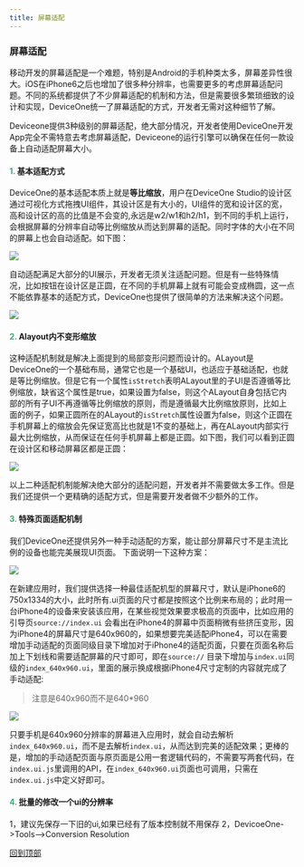 ```yaml
---
title: 屏幕适配
---
```


### 屏幕适配
移动开发的屏幕适配是一个难题，特别是Android的手机种类太多，屏幕差异性很大。iOS在iPhone6之后也增加了很多种分辨率，也需要更多的考虑屏幕适配问题。不同的系统都提供了不少屏幕适配的机制和方法，但是需要很多繁琐细致的设计和实现，DeviceOne统一了屏幕适配的方式，开发者无需对这种细节了解。

Deviceone提供3种级别的屏幕适配，绝大部分情况，开发者使用DeviceOne开发App完全不需特意去考虑屏幕适配，Deviceone的运行引擎可以确保在任何一款设备上自动适配屏幕大小。


#### <font color ='#40A977'>**1.**</font> 基本适配方式
DeviceOne的基本适配本质上就是**等比缩放**，用户在DeviceOne Studio的设计区通过可视化方式拖拽UI组件，其设计区是有大小的，UI组件的宽和设计区的宽，高和设计区的高的比值是不会变的,永远是w2/w1和h2/h1，到不同的手机上运行，会根据屏幕的分辨率自动等比例缩放从而达到屏幕的适配。同时字体的大小在不同的屏幕上也会自动适配。如下图：

 ![](../../images/pmsp001.png)

自动适配满足大部分的UI展示，开发者无须关注适配问题。但是有一些特殊情况，比如按钮在设计区是正圆，在不同的手机屏幕上就有可能会变成椭圆，这一点不能依靠基本的适配方式，DeviceOne也提供了很简单的方法来解决这个问题。

 ![](../../images/pmsp002.png)


#### <font color ='#40A977'>**2.**</font> Alayout内不变形缩放
这种适配机制就是解决上面提到的局部变形问题而设计的。ALayout是DeviceOne的一个基础布局，通常它也是一个基础UI，也适应于基础适配，也就是等比例缩放。但是它有一个属性`isStretch`表明ALayout里的子UI是否遵循等比例缩放，缺省这个属性是true，如果设置为false，则这个ALayout自身包括它内部的所有子UI不再遵循等比例缩放的原则，而是遵循最大比例缩放原则，比如上面的例子，如果正圆所在的ALayout的`isStretch`属性设置为false，则这个正圆在手机屏幕上的缩放会先保证宽高比也就是1不变的基础上，再在ALayout内部实行最大比例缩放，从而保证在任何手机屏幕上都是正圆。如下图，我们可以看到正圆在设计区和移动屏幕区都是正圆：

 ![](../../images/pmsp003.png)

以上二种适配机制能解决绝大部分的适配问题，开发者并不需要做太多工作。但是我们还提供一个更精确的适配方式，但是需要开发者做不少额外的工作。

#### <font color ='#40A977'>**3.**</font> 特殊页面适配机制
我们DeviceOne还提供另外一种手动适配的方案，能让部分屏幕尺寸不是主流比例的设备也能完美展现UI页面。
下面说明一下这种方案：

 ![](../../images/pmsp004.png)

在新建应用时，我们提供选择一种最佳适配机型的屏幕尺寸，默认是iPhone6的750x1334的大小，此时所有.ui页面的尺寸都是按照这个比例来布局的；此时用一台iPhone4的设备来安装该应用，在某些视觉效果要求极高的页面中，比如应用的引导页`source://index.ui` 会看出在iPhone4的屏幕中页面稍微有些挤压变形，因为iPhone4的屏幕尺寸是640x960的，如果想要完美适配iPhone4，可以在需要增加手动适配的页面同级目录下增加对于iPhone4的适配页面，只要在页面名称后加上下划线和需要适配屏幕的尺寸即可，即在`source://` 目录下增加与`index.ui`同级的`index_640x960.ui`，里面的展示换成根据iPhone4尺寸定制的内容就完成了手动适配:
>注意是640x960而不是640*960

 ![](../../images/pmsp005.png)

只要手机是640x960分辨率的屏幕进入应用时，就会自动去解析`index_640x960.ui`，而不是去解析`index.ui`，从而达到完美的适配效果；更棒的是，增加的手动适配页面与原页面是公用一套逻辑代码的，不需要写两套代码，在`index.ui.js`里调用的API，在`index_640x960.ui`页面也可调用，只需在`index.ui.js`中定义好即可。

#### <font color ='#40A977'>**4.**</font> 批量的修改一个ui的分辨率

1，建议先保存一下旧的ui,如果已经有了版本控制就不用保存
2，DevicoeOne->Tools-->Conversion Resolution

[回到顶部](#top)
